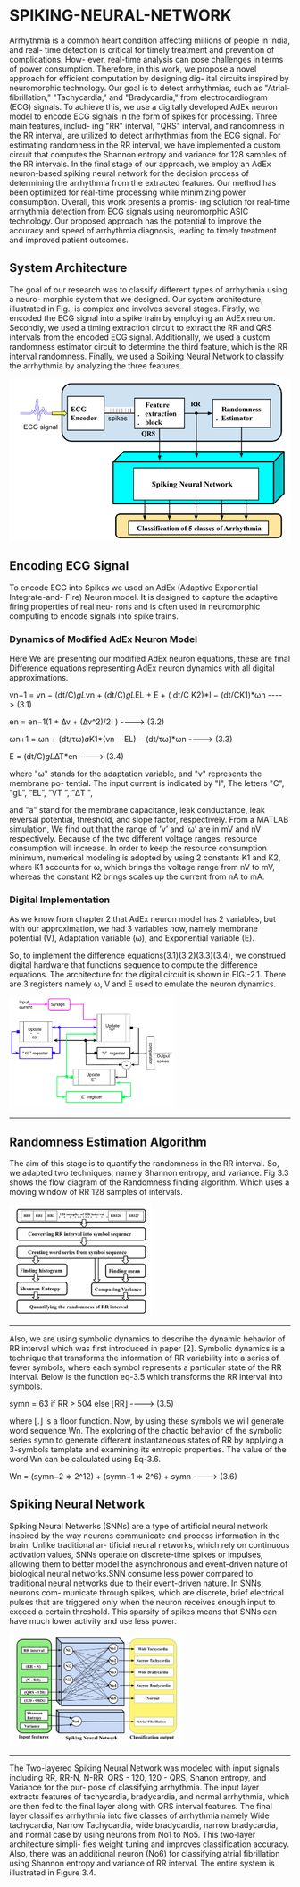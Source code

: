 # SPIKING-NEURAL-NETWORK
Arrhythmia is a common heart condition affecting millions of people in India, and real-
time detection is critical for timely treatment and prevention of complications. How-
ever, real-time analysis can pose challenges in terms of power consumption. Therefore,
in this work, we propose a novel approach for efficient computation by designing dig-
ital circuits inspired by neuromorphic technology. Our goal is to detect arrhythmias,
such as "Atrial-fibrillation," "Tachycardia," and "Bradycardia," from electrocardiogram
(ECG) signals. To achieve this, we use a digitally developed AdEx neuron model to
encode ECG signals in the form of spikes for processing. Three main features, includ-
ing "RR" interval, "QRS" interval, and randomness in the RR interval, are utilized to
detect arrhythmias from the ECG signal. For estimating randomness in the RR interval,
we have implemented a custom circuit that computes the Shannon entropy and variance
for 128 samples of the RR intervals. In the final stage of our approach, we employ an
AdEx neuron-based spiking neural network for the decision process of determining the
arrhythmia from the extracted features. Our method has been optimized for real-time
processing while minimizing power consumption. Overall, this work presents a promis-
ing solution for real-time arrhythmia detection from ECG signals using neuromorphic
ASIC technology. Our proposed approach has the potential to improve the accuracy
and speed of arrhythmia diagnosis, leading to timely treatment and improved patient
outcomes.

## System Architecture

The goal of our research was to classify different types of arrhythmia using a neuro-
morphic system that we designed. Our system architecture, illustrated in Fig., is
complex and involves several stages. Firstly, we encoded the ECG signal into a spike
train by employing an AdEx neuron. Secondly, we used a timing extraction circuit
to extract the RR and QRS intervals from the encoded ECG signal. Additionally, we
used a custom randomness estimator circuit to determine the third feature, which is the
RR interval randomness. Finally, we used a Spiking Neural Network to classify the
arrhythmia by analyzing the three features.

<img src="https://github.com/VELIDIPRADEEPKUMAR/SPIKING-NEURAL-NETWORK/blob/main/sys_arch.png" >


## Encoding ECG Signal
To encode ECG into Spikes we used an AdEx (Adaptive Exponential Integrate-and-
Fire) Neuron model. It is designed to capture the adaptive firing properties of real neu-
rons and is often used in neuromorphic computing to encode signals into spike trains.

### Dynamics of Modified AdEx Neuron Model
Here We are presenting our modified AdEx neuron equations, these are final Difference
equations representing AdEx neuron dynamics with all digital approximations.

vn+1 = vn − (dt/C)*gL*vn + (dt/C)*gL*EL + E + ( dt/C K2)*I − (dt/CK1)*ωn ----> (3.1)

en = en−1(1 + ∆v + (∆v^2)/2! ) ----> (3.2)

ωn+1 = ωn + (dt/τω)*a*K1*(vn − EL) − (dt/τω)*ωn ----> (3.3)

E = (dt/C)*gL*∆T*en ----> (3.4)

where "ω" stands for the adaptation variable, and "v" represents the membrane po-
tential. The input current is indicated by "I", The letters "C", "gL”, ”EL”, ”VT ”, ”ΔT ",

and "a" stand for the membrane capacitance, leak conductance, leak reversal potential,
threshold, and slope factor, respectively.
From a MATLAB simulation, We find out that the range of ’v’ and ’ω’ are in mV
and nV respectively. Because of the two different voltage ranges, resource consumption
will increase.
In order to keep the resource consumption minimum, numerical modeling is adopted
by using 2 constants K1 and K2, where K1 accounts for ω, which brings the voltage
range from nV to mV, whereas the constant K2 brings scales up the current from nA to
mA.

### Digital Implementation

As we know from chapter 2 that AdEx neuron model has 2 variables, but with our
approximation, we had 3 variables now, namely membrane potential (V), Adaptation
variable (ω), and Exponential variable (E).

So, to implement the difference equations(3.1)(3.2)(3.3)(3.4), we construed digital
hardware that functions sequence to compute the difference equations. The architecture
for the digital circuit is shown in FIG:-2.1. There are 3 registers namely ω, V and E
used to emulate the neuron dynamics.

<img src="aDEX.png" height="200px" ><hr>

## Randomness Estimation Algorithm

The aim of this stage is to quantify the randomness in the RR interval. So, we adapted
two techniques, namely Shannon entropy, and variance. Fig 3.3 shows the flow diagram
of the Randomness finding algorithm. Which uses a moving window of RR 128 samples
of intervals.

<img src="randomness.png" height="200px" ><hr>

Also, we are using symbolic dynamics to describe the dynamic behavior of RR
interval which was first introduced in paper [2]. Symbolic dynamics is a technique that
transforms the information of RR variability into a series of fewer symbols, where each
symbol represents a particular state of the RR interval. Below is the function eq-3.5
which transforms the RR interval into symbols.

symn = 63 if RR > 504 
          else ⌊RR⌋      ----> (3.5)

where ⌊.⌋ is a floor function. Now, by using these symbols we will generate word
sequence Wn. The exploring of the chaotic behavior of the symbolic series symn to
generate different instantaneous states of RR by applying a 3-symbols template and
examining its entropic properties. The value of the word Wn can be calculated using
Eq-3.6.

Wn = (symn−2 ∗ 2^12) + (symn−1 ∗ 2^6) + symn  ----> (3.6)

## Spiking Neural Network 
Spiking Neural Networks (SNNs) are a type of artificial neural network inspired by the
way neurons communicate and process information in the brain. Unlike traditional ar-
tificial neural networks, which rely on continuous activation values, SNNs operate on
discrete-time spikes or impulses, allowing them to better model the asynchronous and
event-driven nature of biological neural networks.SNN consume less power compared
to traditional neural networks due to their event-driven nature. In SNNs, neurons com-
municate through spikes, which are discrete, brief electrical pulses that are triggered
only when the neuron receives enough input to exceed a certain threshold. This sparsity
of spikes means that SNNs can have much lower activity and use less power.

<img src="snn.png" height="200px" ><hr>

The Two-layered Spiking Neural Network was modeled with input signals including
RR, RR-N, N-RR, QRS - 120, 120 - QRS, Shanon entropy, and Variance for the pur-
pose of classifying arrhythmia. The input layer extracts features of tachycardia, bradycardia, and normal arrhythmia, which are then fed to the final layer along with QRS interval features. The final layer classifies arrhythmia into five classes of arrhythmia namely Wide tachycardia, Narrow Tachycardia, wide bradycardia, narrow bradycardia,
and normal case by using neurons from No1 to No5. This two-layer architecture simpli-
fies weight tuning and improves classification accuracy. Also, there was an additional
neuron (No6) for classifying atrial fibrillation using Shannon entropy and variance of
RR interval. The entire system is illustrated in Figure 3.4.
